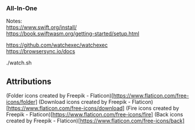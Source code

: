 ### All-In-One

Notes:\
https://www.swift.org/install/ \
https://book.swiftwasm.org/getting-started/setup.html

https://github.com/watchexec/watchexec \
https://browsersync.io/docs

./watch.sh

## Attributions

(Folder icons created by Freepik - Flaticon)[https://www.flaticon.com/free-icons/folder]
(Download icons created by Freepik - Flaticon)[https://www.flaticon.com/free-icons/download]
(Fire icons created by Freepik - Flaticon)[https://www.flaticon.com/free-icons/fire]
(Back icons created by Freepik - Flaticon)[https://www.flaticon.com/free-icons/back]
